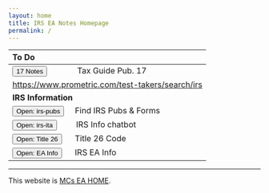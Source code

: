 ```yaml
---
layout: home
title: IRS EA Notes Homepage
permalink: /
---
```


<script>
function button1() { window.open("https://www.irs.gov/tax-professionals/enrolled-agents"); }
function button2() { window.open("https://www.irs.gov/forms-pubs"); }
function button3() { window.open("https://www.irs.gov/help/ita"); }
function button4() { window.open("https://www.govinfo.gov/content/pkg/USCODE-2021-title26/html/USCODE-2021-title26-subtitleA-chap1-subchapN.htm"); }
function button5() { window.open("/irs.ea/pages/001-pub17.tax.guide/"); }
</script>

|**To Do**|
|:-|
| <button onclick="button5()">17 Notes</button> &nbsp;&nbsp;&nbsp;&nbsp;&nbsp;&nbsp;&nbsp;&nbsp;&nbsp;&nbsp;&nbsp;&nbsp;&nbsp;Tax Guide Pub. 17 |
|https://www.prometric.com/test-takers/search/irs|
| **IRS Information** |
| <button onclick="button2()">Open: irs-pubs</button> &nbsp;&nbsp;&nbsp; Find IRS Pubs & Forms|
| <button onclick="button3()">Open: irs-ita</button> &nbsp;&nbsp;&nbsp;&nbsp;&nbsp;&nbsp;&nbsp;&nbsp;IRS Info chatbot|
| <button onclick="button4()">Open: Title 26</button> &nbsp;&nbsp;&nbsp;&nbsp;&nbsp;Title 26 Code |
| <button onclick="button1()">Open: EA Info</button> &nbsp;&nbsp;&nbsp;&nbsp;&nbsp;IRS EA Info |

---

This website is [MCs EA HOME](https://mcc-us.github.io/irs.ea/).
